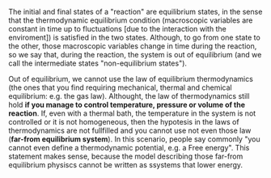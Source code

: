 The initial and final states of a "reaction" are equilibrium states, in the sense that the thermodynamic equilibrium condition (macroscopic variables are constant in time up to fluctuations [due to the interaction with the enviroment]) is satisfied in the two states.
Although, to go from one state to the other, those macroscopic variables change in time during the reaction, so we say that, during the reaction, the system is out of equilibrium (and we call the intermediate states "non-equilibrium states").

Out of equilibrium, we cannot use the law of equilibrium thermodynamics (the ones that you find requiring mechanical, thermal and chemical equilibrium: e.g. the gas law). Althought, the law of thermodynamics still hold **if you manage to control temperature, pressure or volume of the reaction**. If, even with a thermal bath, the temperature in the system is not controlled or it is not homogeneous, then the hypotesis in the laws of thermodynamics are not fullfilled and you cannot use not even those law (**far-from equilibrium system**). In this scenario, people say commonly "you cannot even define a thermodynamic potential, e.g. a Free energy". This statement makes sense, because the model describing those far-from equilibrium physiscs cannot be written as ssystems that lower energy.
